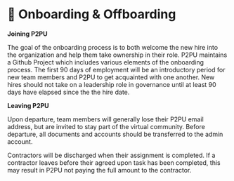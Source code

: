 # 👋 Onboarding & Offboarding

**Joining P2PU**

The goal of the onboarding process is to both welcome the new hire into the organization and help them take ownership in their role. P2PU maintains a Github Project which includes various elements of the onboarding process. The first 90 days of employment will be an introductory period for new team members and P2PU to get acquainted with one another. New hires should not take on a leadership role in governance until at least 90 days have elapsed since the the hire date.

**Leaving P2PU**

Upon departure, team members will generally lose their P2PU email address, but are invited to stay part of the virtual community. Before departure, all documents and accounts should be transferred to the admin account.&#x20;

Contractors will be discharged when their assignment is completed. If a contractor leaves before their agreed upon task has been completed, this may result in P2PU not paying the full amount to the contractor.
